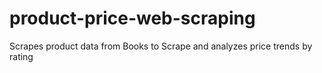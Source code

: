 # product-price-web-scraping
Scrapes product data from Books to Scrape and analyzes price trends by rating

